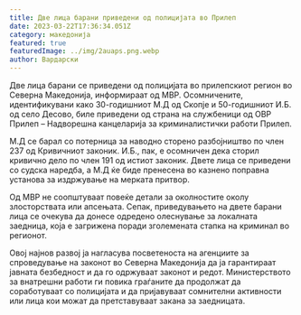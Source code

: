 ```yaml
---
title: Две лица барани приведени од полицијата во Прилеп
date: 2023-03-22T17:36:34.051Z
category: македонија
featured: true
featuredImage: ../img/2auaps.png.webp
author: Вардарски
---
```


Две лица барани се приведени од полицијата во прилепскиот регион во Северна Македонија, информираат од МВР. Осомничените, идентификувани како 30-годишниот М.Д од Скопје и 50-годишниот И.Б. од село Десово, биле приведени од страна на службеници од ОВР Прилеп – Надворешна канцеларија за криминалистички работи Прилеп.

М.Д се барал со потерница за наводно сторено разбојништво по член 237 од Кривичниот законик. И.Б., пак, е осомничен дека сторил кривично дело по член 191 од истиот законик. Двете лица се приведени со судска наредба, а М.Д ќе биде пренесена во казнено поправна установа за издржување на мерката притвор.

Од МВР не соопштуваат повеќе детали за околностите околу злосторствата или апсењата. Сепак, приведувањето на двете барани лица се очекува да донесе одредено олеснување за локалната заедница, која е загрижена поради зголемената стапка на криминал во регионот.

Овој најнов развој ја нагласува посветеноста на агенциите за спроведување на законот во Северна Македонија да ја гарантираат јавната безбедност и да го одржуваат законот и редот. Министерството за внатрешни работи ги повика граѓаните да продолжат да соработуваат со полицијата и да пријавуваат сомнителни активности или лица кои можат да претставуваат закана за заедницата.
